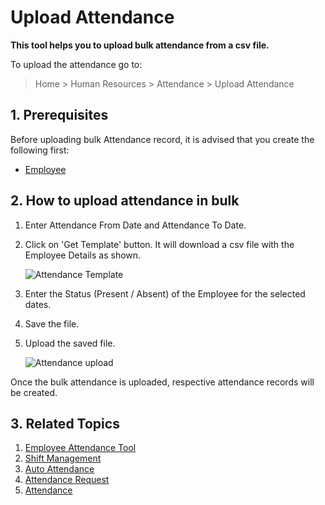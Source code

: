 <!-- add-breadcrumbs -->
# Upload Attendance

**This tool helps you to upload bulk attendance from a csv file.**

To upload the attendance go to:

> Home > Human Resources > Attendance > Upload Attendance


## 1. Prerequisites

Before uploading bulk Attendance record, it is advised that you create the following first:

* [Employee](/docs/v12/user/manual/en/human-resources/employee)


## 2. How to upload attendance in bulk

1. Enter Attendance From Date and Attendance To Date.
1. Click on 'Get Template' button. It will download a csv file with the Employee Details as shown.

    <img class="screenshot" alt="Attendance Template" src="{{docs_base_url}}/v12/assets/img/human-resources/upload-attendance1.png">

1. Enter the Status (Present / Absent) of the Employee for the selected dates.
1. Save the file.
1. Upload the saved file.


    <img class="screenshot" alt="Attendance upload" src="{{docs_base_url}}/v12/assets/img/human-resources/upload-attendance.png">


Once the bulk attendance is uploaded, respective attendance records will be created.


## 3. Related Topics


1. [Employee Attendance Tool](/docs/v12/user/manual/en/human-resources/employee-attendance-tool)
1. [Shift Management](/docs/v12/user/manual/en/human-resources/shift-management)
1. [Auto Attendance](/docs/v12/user/manual/en/human-resources/auto-attendance)
1. [Attendance Request](/docs/v12/user/manual/en/human-resources/attendance-request)
1. [Attendance](/docs/v12/user/manual/en/human-resources/attendance)
